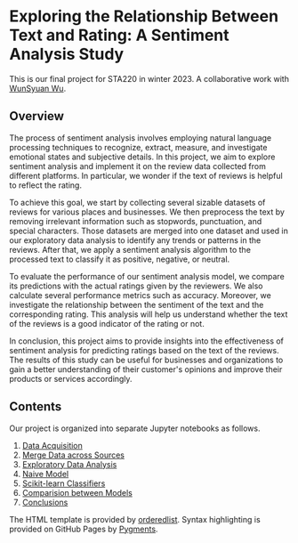 # Exploring the Relationship Between Text and Rating: A Sentiment Analysis Study
This is our final project for STA220 in winter 2023. A collaborative work with <a href="https://github.com/wswu001">WunSyuan Wu</a>.

## Overview
The process of sentiment analysis involves employing natural language processing techniques to recognize, extract, measure, and investigate emotional states and subjective details. In this project, we aim to explore sentiment analysis and implement it on the review data collected from different platforms. In particular, we wonder if the text of reviews is helpful to reflect the rating.

To achieve this goal, we start by collecting several sizable datasets of reviews for various places and businesses. We then preprocess the text by removing irrelevant information such as stopwords, punctuation, and special characters. Those datasets are merged into one dataset and used in our exploratory data analysis to identify any trends or patterns in the reviews. After that, we apply a sentiment analysis algorithm to the processed text to classify it as positive, negative, or neutral.

To evaluate the performance of our sentiment analysis model, we compare its predictions with the actual ratings given by the reviewers. We also calculate several performance metrics such as accuracy. Moreover, we investigate the relationship between the sentiment of the text and the corresponding rating. This analysis will help us understand whether the text of the reviews is a good indicator of the rating or not.

In conclusion, this project aims to provide insights into the effectiveness of sentiment analysis for predicting ratings based on the text of the reviews. The results of this study can be useful for businesses and organizations to gain a better understanding of their customer's opinions and improve their products or services accordingly.

## Contents
Our project is organized into separate Jupyter notebooks as follows.
<ol>
<li><a href="html/data.html">Data Acquisition</a></li>
<li><a href="html/merge.html">Merge Data across Sources</a></li>
<li><a href="html/eda.html"> Exploratory Data Analysis</a></li>
<li><a href="html/naive.html">Naive Model</a></li>
<li><a href="html/classifiers.html">Scikit-learn Classifiers</a></li>
<li><a href="html/comparision.html">Comparision between Models</a></li>
<li><a href="html/conclusions.html">Conclusions</a></li>
</ol>

The HTML template is provided by <a href = 'https://github.com/orderedlist'>orderedlist</a>. Syntax highlighting is provided on GitHub Pages by <a href = 'http://pygments.org'>Pygments</a>.
